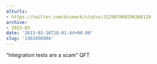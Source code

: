 ```yaml
---
alturls:
- https://twitter.com/bismark/status/312987060296368129
archive:
- 2013-03
date: '2013-03-16T18:01:44+00:00'
slug: '1363456904'
---
```


“Integration tests are a scam” QFT

